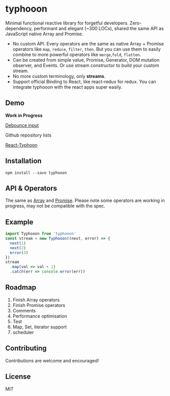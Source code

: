 # typhooon

Minimal functional reactive library for forgetful developers. Zero-dependency, performant and elegant (~300 LOCs), shared the same API as JavaScript native Array and Promise.

- No custom API. Every operators are the same as native Array + Promise operators like `map`, `reduce`, `filter`, `then`. But you can use them to easily combine to more powerful operators like `merge`,`fold`, `flatten`.
- Can be created from simple value, Promise, Generator, DOM mutation observer, and Events. Or use stream constructor to build your custom stream.
- No more custom terminology, only **streams**.
- Support official Binding to React, like react-redux for redux. You can integrate typhooon with the react apps super easily.



## Demo

**Work in Progress**

[Debounce input](demo/debounce.js)

Github repository lists

[React-Typhoon](demo/react.js)



## Installation

```shell
npm install --save typhooon
```

## API & Operators

The same as [Array](https://developer.mozilla.org/en-US/docs/Web/JavaScript/Reference/Global_Objects/Array) and [Promise](https://developer.mozilla.org/en-US/docs/Web/JavaScript/Reference/Global_Objects/Promise). Please note some operators are working in progress, may not be compatible with the spec.



## Example

```javascript
import Typhooon from 'typhooon'
const stream = new Typhooon((next, error) => {
  next(1)
  next(2)
  error(3)
})
stream
  .map(val => val + 1)
  .catch(err => console.error(err))
```



## Roadmap

1. Finish Array operators
2. Finish Promise operators
3. Comments
4. Performance optimisation
5. Test
6. Map, Set, iterator support
7. scheduler



## Contributing

Contributions are welcome and encouraged!



## License

MIT